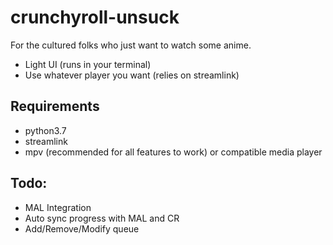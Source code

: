 # crunchyroll-unsuck

For the cultured folks who just want to watch some anime.

- Light UI (runs in your terminal)
- Use whatever player you want (relies on streamlink)


## Requirements

- python3.7
- streamlink
- mpv (recommended for all features to work) or compatible media player


## Todo:

- MAL Integration
- Auto sync progress with MAL and CR
- Add/Remove/Modify queue
